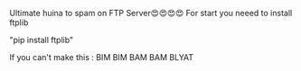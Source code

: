 Ultimate huina to spam on FTP Server😍😍😍😍
For start you neeed to install ftplib

"pip install ftplib"

If you can't make this : BIM BIM BAM BAM BLYAT
